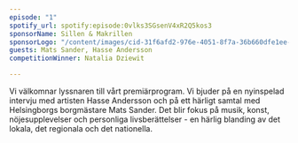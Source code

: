 ```yaml
---
episode: "1"
spotify_url: spotify:episode:0vlks3SGsenV4xR2Q5kos3
sponsorName: Sillen & Makrillen
sponsorLogo: "/content/images/cid-31f6afd2-976e-4051-8f7a-36b660dfe1ee-1.jpg"
guests: Mats Sander, Hasse Andersson
competitionWinner: Natalia Dziewit

---
```

Vi välkomnar lyssnaren till vårt premiärprogram. Vi bjuder på en nyinspelad intervju med artisten Hasse Andersson och på ett härligt samtal med Helsingborgs borgmästare Mats Sander. Det blir fokus på musik, konst, nöjesupplevelser och personliga livsberättelser - en härlig blanding av det lokala, det regionala och det nationella.